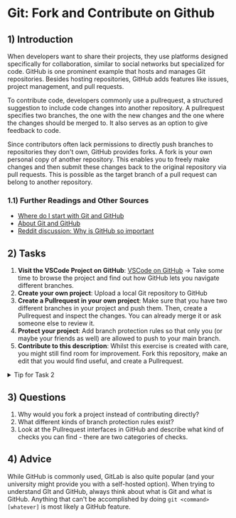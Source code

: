 <!---
{
  "depends_on": [],
  "author": "Tabea Röthemeyer",
  "first_used": "2025-04-02",
  "keywords": ["learning", "exercises", "github", "git"]
}
--->

# Git: Fork and Contribute on Github

## 1) Introduction
When developers want to share their projects, they use platforms designed specifically for collaboration, similar to social networks but specialized for code. GitHub is one prominent example that hosts and manages Git repositories. Besides hosting repositories, GitHub adds features like issues, project management, and pull requests.

To contribute code, developers commonly use a pullrequest, a structured suggestion to include code changes into another repository. A pullrequest specifies two branches, the one with the new changes and the one where the changes should be merged to. It also serves as an option to give feedback to code.

Since contributors often lack permissions to directly push branches to repositories they don't own, GitHub provides forks. A fork is your own personal copy of another repository. This enables you to freely make changes and then submit these changes back to the original repository via pull requests. This is possible as the target branch of a pull request can belong to another repository.
### 1.1) Further Readings and Other Sources
- [Where do I start with Git and GitHub](https://docs.github.com/en/get-started/start-your-journey/about-github-and-git#where-do-i-start)
- [About Git and GitHub](https://docs.github.com/en/get-started/start-your-journey/about-github-and-git)
- [Reddit discussion: Why is GitHub so important](https://www.reddit.com/r/learnprogramming/comments/wg463w/why_is_github_so_important/)

## 2) Tasks
1. **Visit the VSCode Project on GitHub**: [VSCode on GitHub](https://github.com/microsoft/vscode) -> Take some time to browse the project and find out how GitHub lets you navigate different branches.
2. **Create your own project**: Upload a local Git repository to GitHub
3. **Create a Pullrequest in your own project**: Make sure that you have two different branches in your project and push them. Then, create a Pullrequest and inspect the changes. You can already merge it or ask someone else to review it.
4. **Protect your project**: Add branch protection rules so that only you (or maybe your friends as well) are allowed to push to your main branch.
5. **Contribute to this description**: Whilst this exercise is created with care, you might still find room for improvement. Fork this repository, make an edit that you would find useful, and create a Pullrequest. 

<details>
  <summary>Tip for Task 2</summary>
  There are multiple ways to accomplish this. GitHub already provides a lot of explanation. Just navigate to the "your repositories" View once logged in and click the new button. GitHub's UI will help you to either upload an existing project or create a new one.
   <summary>Tip for Task 5</summary>
  This is a very small example that highlights the general process of how you can contribute to other projects.
</details>

## 3) Questions
1. Why would you fork a project instead of contributing directly?
2. What different kinds of branch protection rules exist?
3. Look at the Pullrequest interfaces in GitHub and describe what kind of checks you can find - there are two categories of checks. 

## 4) Advice
While GitHub is commonly used, GitLab is also quite popular (and your university might provide you with a self-hosted option). When trying to understand GIt and GitHub, always think about what is Git and what is GitHub. Anything that can't be accomplished by doing `git <command> [whatever]` is most likely a GitHub feature. 

